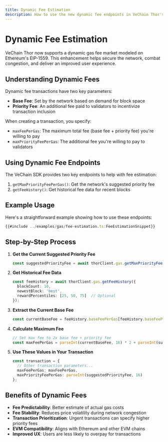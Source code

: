 ```yaml
---
title: Dynamic Fee Estimation
description: How to use the new dynamic fee endpoints in VeChain Thor's Galactica upgrade
---
```


# Dynamic Fee Estimation

VeChain Thor now supports a dynamic gas fee market modeled on Ethereum's EIP-1559. This enhancement helps secure the network, combat congestion, and deliver an improved user experience.

## Understanding Dynamic Fees

Dynamic fee transactions have two key parameters:

- **Base Fee**: Set by the network based on demand for block space
- **Priority Fee**: An additional fee paid to validators to incentivize transaction inclusion

When creating a transaction, you specify:

- `maxFeePerGas`: The maximum total fee (base fee + priority fee) you're willing to pay
- `maxPriorityFeePerGas`: The additional fee you're willing to pay to validators

## Using Dynamic Fee Endpoints

The VeChain SDK provides two key endpoints to help with fee estimation:

1. `getMaxPriorityFeePerGas()`: Get the network's suggested priority fee
2. `getFeeHistory()`: Get historical fee data for recent blocks

## Example Usage

Here's a straightforward example showing how to use these endpoints:

```ts
{{#include ../examples/gas/fee-estimation.ts:FeeEstimationSnippet}}
```

## Step-by-Step Process

1. **Get the Current Suggested Priority Fee**
   ```ts
   const suggestedPriorityFee = await thorClient.gas.getMaxPriorityFeePerGas();
   ```

2. **Get Historical Fee Data**
   ```ts
   const feeHistory = await thorClient.gas.getFeeHistory({
     blockCount: 10,
     newestBlock: 'best',
     rewardPercentiles: [25, 50, 75]  // Optional
   });
   ```

3. **Extract the Current Base Fee**
   ```ts
   const currentBaseFee = feeHistory.baseFeePerGas[feeHistory.baseFeePerGas.length - 1];
   ```

4. **Calculate Maximum Fee**
   ```ts
   // Set max fee to 2x base fee + priority fee
   const maxFeePerGas = parseInt(currentBaseFee, 16) * 2 + parseInt(suggestedPriorityFee, 16);
   ```

5. **Use These Values in Your Transaction**
   ```ts
   const transaction = {
     // Other transaction parameters...
     maxFeePerGas: maxFeePerGas,
     maxPriorityFeePerGas: parseInt(suggestedPriorityFee, 16)
   };
   ```

## Benefits of Dynamic Fees

- **Fee Predictability**: Better estimate of actual gas costs
- **Fee Stability**: Reduces price volatility during network congestion
- **Transaction Prioritization**: Urgent transactions can specify higher priority fees
- **EVM Compatibility**: Aligns with Ethereum and other EVM chains
- **Improved UX**: Users are less likely to overpay for transactions 